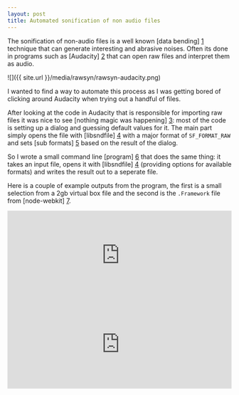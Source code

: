 ```yaml
---
layout: post
title: Automated sonification of non audio files
---
```


The sonification of non-audio files is a well known [data bending] [1]
technique that can generate interesting and abrasive noises. Often its
done in programs such as [Audacity] [2] that can open raw files and interpret
them as audio.

  [1]: http://en.wikipedia.org/wiki/Databending
  [2]: http://audacity.sourceforge.net/

![]({{ site.url }}/media/rawsyn/rawsyn-audacity.png)

I wanted to find a way to automate this process as I was getting bored of
clicking around Audacity when trying out a handful of files.

After looking at the code in Audacity that is responsible for importing raw
files it was nice to see [nothing magic was happening] [3]: most of the code
is setting up a dialog and guessing default values for it. The main part
simply opens the file with [libsndfile] [4] with a major format of
``SF_FORMAT_RAW`` and sets [sub formats] [5] based on the result of the dialog.

  [3]: https://code.google.com/p/audacity/source/browse/audacity-src/trunk/src/import/ImportRaw.cpp
  [4]: http://www.mega-nerd.com/libsndfile/
  [5]: http://www.mega-nerd.com/libsndfile/api.html#open

So I wrote a small command line [program] [6] that does the same thing: it takes
an input file, opens it with [libsndfile] [4] (providing options for available
formats) and writes the result out to a seperate file.

  [6]: https://github.com/davebrent/dbp/tree/master/apps/rawsyn

Here is a couple of example outputs from the program, the first is a small
selection from a 2gb virtual box file and the second is the ``.Framework``
file from [node-webkit] [7].

  [7]: https://github.com/rogerwang/node-webkit

<iframe width="100%" height="200" scrolling="no" frameborder="no"
        src="https://w.soundcloud.com/player/?url=https%3A//api.soundcloud.com/tracks/171770713&amp;auto_play=false&amp;hide_related=false&amp;show_comments=true&amp;show_user=true&amp;show_reposts=false&amp;visual=true"> </iframe>

<iframe width="100%" height="200" scrolling="no" frameborder="no"
        src="https://w.soundcloud.com/player/?url=https%3A//api.soundcloud.com/tracks/171771553&amp;auto_play=false&amp;hide_related=false&amp;show_comments=true&amp;show_user=true&amp;show_reposts=false&amp;visual=true"> </iframe>
